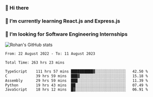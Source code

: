 ### 👋 Hi there 

<!--
**rohznmdev/rohznmdev** is a ✨ _special_ ✨ repository because its `README.md` (this file) appears on your GitHub profile.

Here are some ideas to get you started:

- 🔭 I’m currently working on ...
- 🌱 I’m currently learning Ruby and Ruby on Rails
- 👯 I’m looking to collaborate on ...
- 🤔 I’m looking for help with ...
- 💬 Ask me about ...
- 📫 How to reach me: ...
- 😄 Pronouns: ...
- ⚡ Fun fact: ...
-->
### 🌱 I’m currently learning React.js and Express.js
### 🤔 I’m looking for Software Engineering Internships
![Rohan's GitHub stats](https://github-readme-stats.vercel.app/api?username=rohznmdev&theme=dark&show_icons=true)

<!--START_SECTION:waka-->

```txt
From: 22 August 2022 - To: 11 August 2023

Total Time: 263 hrs 23 mins

TypeScript    111 hrs 57 mins ██████████▓░░░░░░░░░░░░░░   42.50 %
C             39 hrs 59 mins  ███▓░░░░░░░░░░░░░░░░░░░░░   15.18 %
Assembly      29 hrs 59 mins  ███░░░░░░░░░░░░░░░░░░░░░░   11.39 %
Python        19 hrs 43 mins  ██░░░░░░░░░░░░░░░░░░░░░░░   07.49 %
JavaScript    18 hrs 12 mins  █▓░░░░░░░░░░░░░░░░░░░░░░░   06.91 %
```

<!--END_SECTION:waka-->

